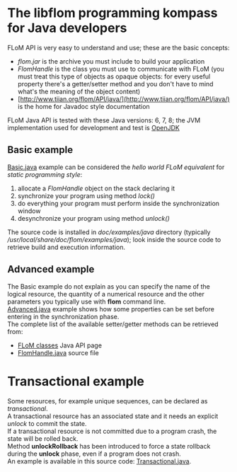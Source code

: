 # The libflom programming kompass for Java developers

FLoM API is very easy to understand and use; these are the basic concepts:

* *flom.jar* is the archive you must include to build your application
* *FlomHandle* is the class you must use to communicate with FLoM (you must treat this type of objects as opaque objects: for every useful property there's a getter/setter method and you don't have to mind what's the meaning of the object content)
* [http://www.tiian.org/flom/API/java/](http://www.tiian.org/flom/API/java/) is the home for Javadoc style documentation

FLoM Java API is tested with these Java versions: 6, 7, 8; the JVM implementation used for development and test is [OpenJDK](http://openjdk.java.net/)

## Basic example

[Basic.java](https://github.com/tiian/flom/blob/master/doc/examples/java/Basic.java.in) example can be considered the *hello world FLoM equivalent* for *static programming style*:

1. allocate a *FlomHandle* object on the stack declaring it
2. synchronize your program using method *lock()*
3. do everything your program must perform inside the synchronization window
5. desynchronize your program using method *unlock()*

The source code is installed in *doc/examples/java* directory (typically */usr/local/share/doc/flom/examples/java*); look inside the source code to retrieve build and execution information.

## Advanced example
The Basic example do not explain as you can specify the name of the logical resource, the quantity of a numerical resource and the other parameters you typically use with **flom** command line.    
[Advanced.java](https://github.com/tiian/flom/blob/master/doc/examples/java/Advanced.java.in) example shows how some properties can be set before entering in the synchronization phase.    
The complete list of the available setter/getter methods can be retrieved from:

* [FLoM classes](http://www.tiian.org/flom/API/java/) Java API page
* [FlomHandle.java](https://github.com/tiian/flom/blob/master/src/java/org/tiian/flom/FlomHandle.java) source file

# Transactional example
Some resources, for example unique sequences, can be declared as *transactional*.    
A transactional resource has an associated state and it needs an explicit *unlock* to commit the state.    
If a transactional resource is not committed due to a program crash, the state will be rolled back.   
Method **unlockRollback** has been introduced to force a state rollback during the **unlock** phase, even if a program does not crash.   
An example is available in this source code: [Transactional.java](https://github.com/tiian/flom/blob/master/doc/examples/java/Transactional.java.in).

